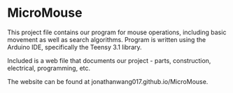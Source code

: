 MicroMouse
==========

This project file contains our program for mouse operations,
including basic movement as well as search algorithms. 
Program is written using the Arduino IDE, specifically the
Teensy 3.1 library.

Included is a web file that documents our project - parts,
construction, electrical, programming, etc.

The website can be found at jonathanwang017.github.io/MicroMouse.
